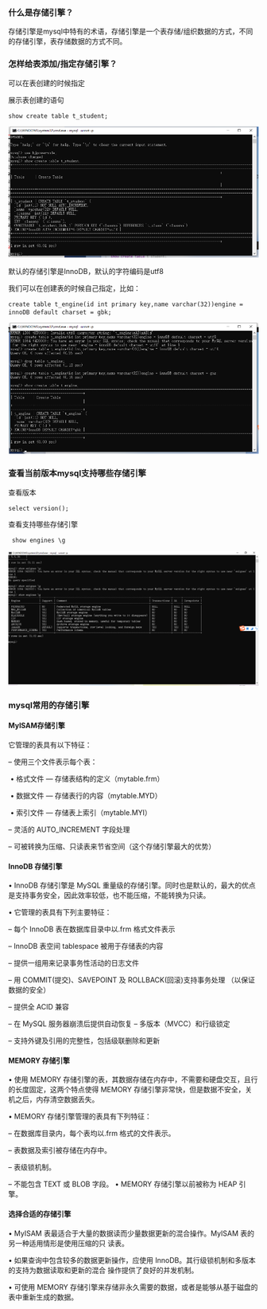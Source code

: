 ### 什么是存储引擎？

存储引擎是mysql中特有的术语，存储引擎是一个表存储/组织数据的方式，不同的存储引擎，表存储数据的方式不同。

### 怎样给表添加/指定存储引擎？

可以在表创建的时候指定

展示表创建的语句

```mysql
show create table t_student;
```

![image-20210627114006755](14存储引擎.assets/image-20210627114006755.png)

默认的存储引擎是InnoDB，默认的字符编码是utf8

我们可以在创建表的时候自己指定，比如：

```mysql
create table t_engine(id int primary key,name varchar(32))engine = innoDB default charset = gbk;
```

![image-20210627114717418](14存储引擎.assets/image-20210627114717418.png)

### 查看当前版本mysql支持哪些存储引擎

查看版本

```mysql
select version();
```

查看支持哪些存储引擎

```mysql
 show engines \g
```

![image-20210627115310997](14存储引擎.assets/image-20210627115310997.png)

### mysql常用的存储引擎

#### MyISAM存储引擎

它管理的表具有以下特征： 

– 使用三个文件表示每个表：

​		• 格式文件 — 存储表结构的定义（mytable.frm） 

​		• 数据文件 — 存储表行的内容（mytable.MYD） 

​		• 索引文件 — 存储表上索引（mytable.MYI） 

– 灵活的 AUTO_INCREMENT 字段处理

 – 可被转换为压缩、只读表来节省空间（这个存储引擎最大的优势）

#### InnoDB 存储引擎 

• InnoDB 存储引擎是 MySQL 重量级的存储引擎。同时也是默认的，最大的优点是支持事务安全，因此效率较低，也不能压缩，不能转换为只读。 

• 它管理的表具有下列主要特征：

 – 每个 InnoDB 表在数据库目录中以.frm 格式文件表示 

– InnoDB 表空间 tablespace 被用于存储表的内容 

– 提供一组用来记录事务性活动的日志文件 

– 用 COMMIT(提交)、SAVEPOINT 及 ROLLBACK(回滚)支持事务处理 （以保证数据的安全）

– 提供全 ACID 兼容 

– 在 MySQL 服务器崩溃后提供自动恢复 – 多版本（MVCC）和行级锁定 

– 支持外键及引用的完整性，包括级联删除和更新

#### MEMORY 存储引擎 

• 使用 MEMORY 存储引擎的表，其数据存储在内存中，不需要和硬盘交互，且行的长度固定，这两个特点使得 MEMORY 存储引擎非常快，但是数据不安全，关机之后，内存清空数据丢失。

• MEMORY 存储引擎管理的表具有下列特征： 

– 在数据库目录内，每个表均以.frm 格式的文件表示。 

– 表数据及索引被存储在内存中。 

– 表级锁机制。

– 不能包含 TEXT 或 BLOB 字段。 • MEMORY 存储引擎以前被称为 HEAP 引擎。

#### 选择合适的存储引擎

• MyISAM 表最适合于大量的数据读而少量数据更新的混合操作。MyISAM 表的另一种适用情形是使用压缩的只 读表。 

• 如果查询中包含较多的数据更新操作，应使用 InnoDB。其行级锁机制和多版本的支持为数据读取和更新的混合 操作提供了良好的并发机制。 

• 可使用 MEMORY 存储引擎来存储非永久需要的数据，或者是能够从基于磁盘的表中重新生成的数据。